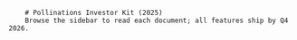        # Pollinations Investor Kit (2025)
        Browse the sidebar to read each document; all features ship by Q4 2026.